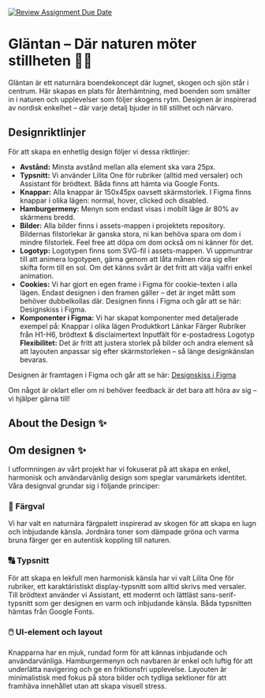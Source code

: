 [![Review Assignment Due Date](https://classroom.github.com/assets/deadline-readme-button-22041afd0340ce965d47ae6ef1cefeee28c7c493a6346c4f15d667ab976d596c.svg)](https://classroom.github.com/a/l0wzEkbn)

# Gläntan – Där naturen möter stillheten 🌿✨

Gläntan är ett naturnära boendekoncept där lugnet, skogen och sjön står i centrum. Här skapas en plats för återhämtning, med boenden som smälter in i naturen och upplevelser som följer skogens rytm. Designen är inspirerad av nordisk enkelhet – där varje detalj bjuder in till stillhet och närvaro.

## Designriktlinjer

För att skapa en enhetlig design följer vi dessa riktlinjer:

- **Avstånd:** Minsta avstånd mellan alla element ska vara 25px.
- **Typsnitt:** Vi använder Lilita One för rubriker (alltid med versaler) och Assistant för brödtext. Båda finns att hämta via Google Fonts.
- **Knappar:** Alla knappar är 150x45px oavsett skärmstorlek. I Figma finns knappar i olika lägen: normal, hover, clicked och disabled.
- **Hamburgermeny:** Menyn som endast visas i mobilt läge är 80% av skärmens bredd.
- **Bilder:** Alla bilder finns i assets-mappen i projektets repository. Bildernas filstorlekar är ganska stora, ni kan behöva spara om dom i mindre filstorlek. Feel free att döpa om dom också om ni känner för det.
- **Logotyp:** Logotypen finns som SVG-fil i assets-mappen. Vi uppmuntrar till att animera logotypen, gärna genom att låta månen röra sig eller skifta form till en sol. Om det känns svårt är det fritt att välja valfri enkel animation.
- **Cookies:** Vi har gjort en egen frame i Figma för cookie-texten i alla lägen. Endast designen i den framen gäller – det är inget mått som behöver dubbelkollas där. Designen finns i Figma och går att se här: Designskiss i Figma.
- **Komponenter i Figma:** Vi har skapat komponenter med detaljerade exempel på: Knappar i olika lägen Produktkort Länkar Färger Rubriker från H1-H6, brödtext & disclaimertext Inputfält för e-postadress Logotyp **Flexibilitet:** Det är fritt att justera storlek på bilder och andra element så att layouten anpassar sig efter skärmstorleken – så länge designkänslan bevaras.

Designen är framtagen i Figma och går att se här: [Designskiss i Figma](https://www.figma.com/design/G2sEeffHFoKmBFZt3ynyEa/Panterkameleonterna?node-id=31-58&t=KNNzkBJ9OIN659ld-1)

Om något är oklart eller om ni behöver feedback är det bara att höra av sig – vi hjälper gärna till!

## About the Design ✨

## Om designen ✨

I utformningen av vårt projekt har vi fokuserat på att skapa en enkel, harmonisk och användarvänlig design som speglar varumärkets identitet. Våra designval grundar sig i följande principer:

### 🎨 Färgval

Vi har valt en naturnära färgpalett inspirerad av skogen för att skapa en lugn och inbjudande känsla. Jordnära toner som dämpade gröna och varma bruna färger ger en autentisk koppling till naturen.

### 🔠 Typsnitt

För att skapa en lekfull men harmonisk känsla har vi valt Lilita One för rubriker, ett karaktäristiskt display-typsnitt som alltid skrivs med versaler. Till brödtext använder vi Assistant, ett modernt och lättläst sans-serif-typsnitt som ger designen en varm och inbjudande känsla. Båda typsnitten hämtas från Google Fonts.

### 🖱️ UI-element och layout

Knapparna har en mjuk, rundad form för att kännas inbjudande och användarvänliga. Hamburgermenyn och navbaren är enkel och luftig för att underlätta navigering och ge en friktionsfri upplevelse. Layouten är minimalistisk med fokus på stora bilder och tydliga sektioner för att framhäva innehållet utan att skapa visuell stress.
